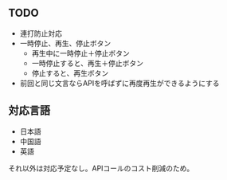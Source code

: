 ## TODO
* 連打防止対応
* 一時停止、再生、停止ボタン
  * 再生中に一時停止＋停止ボタン
  * 一時停止すると、再生＋停止ボタン
  * 停止すると、再生ボタン
* 前回と同じ文言ならAPIを呼ばずに再度再生ができるようにする

## 対応言語
* 日本語
* 中国語
* 英語

それ以外は対応予定なし。APIコールのコスト削減のため。

